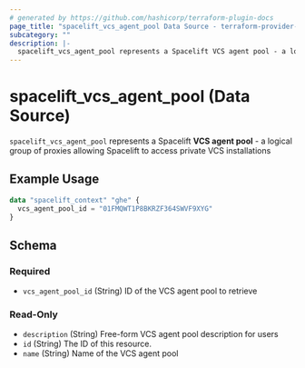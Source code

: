 ```yaml
---
# generated by https://github.com/hashicorp/terraform-plugin-docs
page_title: "spacelift_vcs_agent_pool Data Source - terraform-provider-spacelift"
subcategory: ""
description: |-
  spacelift_vcs_agent_pool represents a Spacelift VCS agent pool - a logical group of proxies allowing Spacelift to access private VCS installations
---
```


# spacelift_vcs_agent_pool (Data Source)

`spacelift_vcs_agent_pool` represents a Spacelift **VCS agent pool** - a logical group of proxies allowing Spacelift to access private VCS installations

## Example Usage

```terraform
data "spacelift_context" "ghe" {
  vcs_agent_pool_id = "01FMQWT1P8BKRZF364SWVF9XYG"
}
```

<!-- schema generated by tfplugindocs -->
## Schema

### Required

- `vcs_agent_pool_id` (String) ID of the VCS agent pool to retrieve

### Read-Only

- `description` (String) Free-form VCS agent pool description for users
- `id` (String) The ID of this resource.
- `name` (String) Name of the VCS agent pool
